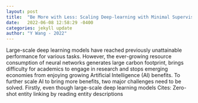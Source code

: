 ```yaml
---
layout: post
title:  "Be More with Less: Scaling Deep-learning with Minimal Supervision"
date:   2022-06-08 12:58:29 -0400
categories: jekyll update
author: "Y Wang - 2022"
---
```

Large-scale deep learning models have reached previously unattainable performance for various tasks. However, the ever-growing resource consumption of neural networks generates large carbon footprint, brings difficulty for academics to engage in research and stops emerging economies from enjoying growing Artificial Intelligence (AI) benefits. To further scale AI to bring more benefits, two major challenges need to be solved. Firstly, even though large-scale deep learning models  Cites: Zero-shot entity linking by reading entity descriptions